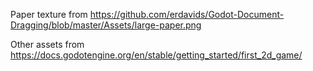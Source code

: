Paper texture from
https://github.com/erdavids/Godot-Document-Dragging/blob/master/Assets/large-paper.png

Other assets from
https://docs.godotengine.org/en/stable/getting_started/first_2d_game/
